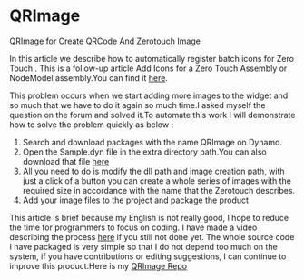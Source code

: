 # QRImage

 QRImage for Create QRCode And Zerotouch Image

In this article we describe how to automatically register batch icons for Zero Touch . This is a follow-up article Add Icons for a Zero Touch Assembly or NodeModel assembly.You can find it <a href="https://github.com/DynamoDS/Dynamo/wiki/Add-Icons-for-a-Zero-Touch-Assembly-or-NodeModel-assembly" target="_blank">here</a>.

This problem occurs when we start adding more images to the widget and so much that we have to do it again so much time.I asked myself the question on the forum and solved it.To automate this work I will demonstrate how to solve the problem quickly as below : 
1. Search and download packages with the name QRImage on Dynamo.
2. Open the Sample.dyn file in the extra directory path.You can also download that file <a href="https://www.mediafire.com/file/ha1m0uq65usgmzz/Sample.dyn/file" target="_blank">here</a> 
3. All you need to do is modify the dll path and image creation path, with just a click of a button you can create a whole series of images with the required size in accordance with the name that the Zerotouch describes.
4. Add your image files to the project and package the product

This article is brief because my English is not really good, I hope to reduce the time for programmers to focus on coding. I have made a video describing the process <a href="https://www.youtube.com/watch?v=WWhFBe1GNhA" target="_blank">here</a>   if you still not done yet.
The whole source code I have packaged is very simple so that I do not depend too much on the system, if you have contributions or editing suggestions, I can continue to improve this product.Here is my <a href="https://github.com/chuong9x/QRImage" target="_blank">QRImage Repo</a>  
